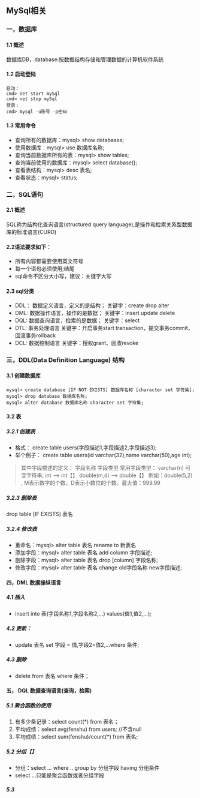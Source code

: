 ## MySql相关

### 一，数据库
#### 1.1 概述
数据库DB，database:按数据结构存储和管理数据的计算机软件系统
#### 1.2 启动登陆
    启动：
    cmd> net start mySql
    cmd> net stop mySql
    登录：
    cmd> mysql -u账号 -p密码
#### 1.3 常用命令
- 查询所有的数据库：mysql> show databases;
- 使用数据库：mysql> use 数据库名称;
- 查询当前数据库所有的表：mysql> show tables;
- 查询当前使用的数据库：mysql> select database();
- 查看表结构：mysql> desc 表名;
- 查看状态：mysql> status;


### 二，SQL语句
#### 2.1 概述
SQL称为结构化查询语言(structured query language),是操作和检索关系型数据库的标准语言(CURD)

#### 2.2语法要求如下：
* 所有内容都需要使用英文符号
* 每一个语句必须使用;结尾
* sql命令不区分大小写，建议：关键字大写

#### 2.3 sql分类
- DDL： 数据定义语言，定义的是结构； 关键字：create  drop   alter
- DML:  数据操作语言，操作的是数据； 关键字：insert  update  delete
- DQL:  数据查询语言，检索的是数据； 关键字：select
- DTL:  事务处理语言                关键字：开启事务start transaction，提交事务commit，回滚事务rollback
- DCL:  数据控制语言                关键字：授权grant、回收revoke


### 三，DDL(Data Definition Language)  结构
#### 3.1 创建数据库

    mysql> create database [IF NOT EXISTS] 数据库名称 [character set 字符集];
    mysql> drop database 数据库名称;
    mysql> alter database 数据库名称 character set 字符集;

#### 3.2 表
##### 3.2.1 创建表
- 格式： create table users(字段描述1,字段描述2,字段描述3);
- 举个例子： create table users(id varchar(32),name varchar(50),age int);
> 其中字段描述的定义： 字段名称 字段类型
> 常用字段类型：
varchar(n)  可变字符串;
int			  --> int【】
double(m,d)	--> double【】  例如：double(5,2) , M表示数字的个数，D表示小数位的个数。最大值：999.99

##### 3.2.3 删除表
drop table [IF EXISTS] 表名
##### 3.2.4 修改表
* 重命名：mysql> alter table 表名 rename to 新表名
* 添加字段：mysql> alter table 表名 add column 字段描述;
* 删除字段：mysql> alter table 表名 drop [column] 字段名称;
* 修改字段：mysql> alter table 表名 change old字段名称 new字段描述;

#### 四，DML 数据操纵语言
##### 4.1 插入
- insert into 表(字段名称1,字段名称2,...) values(值1,值2,...);
##### 4.2 更新：
- update 表名 set 字段 = 值,字段2=值2,...where 条件;
##### 4.3 删除
- delete from 表名 where 条件；

#### 五， DQL 数据查询语言(查询，检索)
##### 5.1 聚合函数的使用

  1. 有多少条记录：select count(*) from 表名；
  2. 平均成绩：select avg(fenshu) from users; //不含null
  3. 平均成绩：select sum(fenshu)/count(*) from 表名;

##### 5.2 分组【】
- 分组：select ... where .. group by 分组字段 having 分组条件
- select ...只能是聚合函数或者分组字段

##### 5.3 
